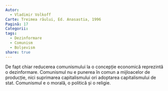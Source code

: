 ```yaml
---
Autor:
  - Vladimir Volkoff
Carte: Treimea răului, Ed. Anasastia, 1996
Pagină: 17
Categorii: 
tags:
  - Dezinformare
  - Comunism
  - Bolșevism
share: true
---
```

De fapt chiar reducerea comunismului la o concepție economică reprezintă o dezinformare. Comunismul nu e punerea în comun a mijloacelor de producție, nici suprimarea capitalismului ori adoptarea capitalismului de stat. Comunismul e o morală, o politică și o religie.